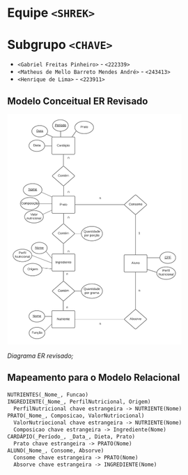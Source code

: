 # Equipe `<SHREK>`

# Subgrupo `<CHAVE>`
* `<Gabriel Freitas Pinheiro>` - `<222339>`
* `<Matheus de Mello Barreto Mendes André>` - `<243413>`
* `<Henrique de Lima>` - `<223911>`

## Modelo Conceitual ER Revisado

<img src="Images/ER.jpeg" width="400px" height="auto">

*Diagrama ER revisado;*

## Mapeamento para o Modelo Relacional

~~~
NUTRIENTES(_Nome_, Funcao)
INGREDIENTE(_Nome_, PerfilNutricional, Origem)
  PerfilNutricional chave estrangeira -> NUTRIENTE(Nome)
PRATO(_Nome_, Composicao, ValorNutriocional)
  ValorNutriocional chave estrangeira -> NUTRIENTE(Nome)
  Composicao chave estrangeira -> Ingrediente(Nome)
CARDÁPIO(_Período_, _Data_, Dieta, Prato)
  Prato chave estrangeira -> PRATO(Nome)
ALUNO(_Nome_, Consome, Absorve)
  Consome chave estrangeira -> PRATO(Nome)
  Absorve chave estrangeira -> INGREDIENTE(Nome)
~~~
